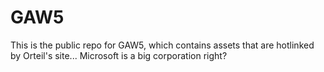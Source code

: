 # GAW5
This is the public repo for GAW5, which contains assets that are hotlinked by Orteil's site... Microsoft is a big corporation right?
